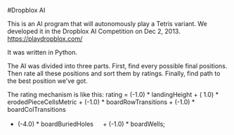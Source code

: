 #Dropblox AI

This is an AI program that will autonomously play a Tetris variant. 
We developed it in the Dropblox AI Competition on Dec 2, 2013.
<https://playdropblox.com/>

It was written in Python.

The AI was divided into three parts.
First, find every possible final positions. Then rate all these positions and sort them by ratings. Finally, find path to the best position we've got.

The rating mechanism is like this: 
rating = (-1.0) * landingHeight + ( 1.0) * erodedPieceCellsMetric + (-1.0) * boardRowTransitions + (-1.0) * boardColTransitions
+ (-4.0) * boardBuriedHoles 　  + (-1.0) * boardWells;

